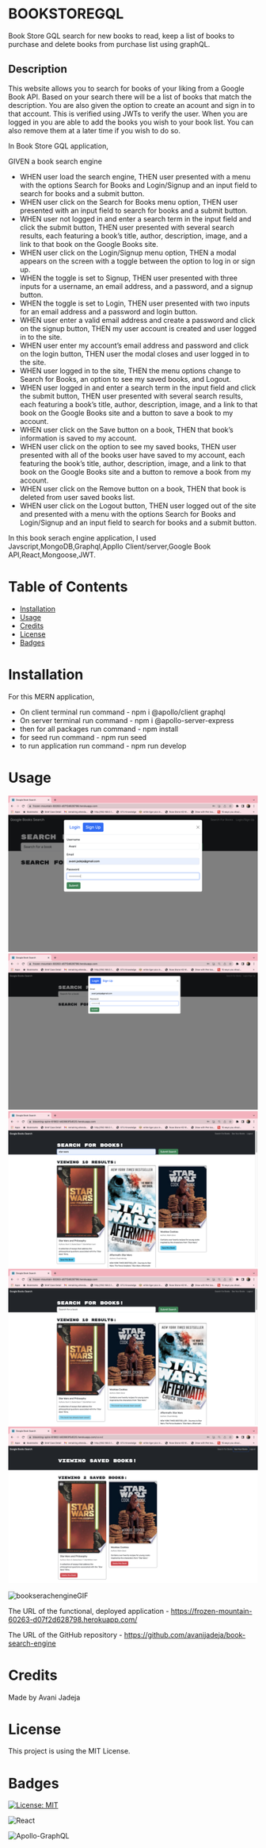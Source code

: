 # BOOKSTOREGQL

Book Store GQL search for new books to read, keep a list of books to purchase and delete books from purchase list using graphQL.

## Description

This website allows you to search for books of your liking from a Google Book API. Based on your search there will be a list of books that match the description. You are also given the option to create an acount and sign in to that account. This is verified using JWTs to verify the user. When you are logged in you are able to add the books you wish to your book list. You can also remove them at a later time if you wish to do so.

In Book Store GQL application,

GIVEN a book search engine

- WHEN user load the search engine,
  THEN user presented with a menu with the options Search for Books and Login/Signup and an input field to search for books and a submit button.
- WHEN user click on the Search for Books menu option,
  THEN user presented with an input field to search for books and a submit button.
- WHEN user not logged in and enter a search term in the input field and click the submit button,
  THEN user presented with several search results, each featuring a book’s title, author, description, image, and a link to that book on the Google Books site.
- WHEN user click on the Login/Signup menu option,
  THEN a modal appears on the screen with a toggle between the option to log in or sign up.
- WHEN the toggle is set to Signup,
  THEN user presented with three inputs for a username, an email address, and a password, and a signup button.
- WHEN the toggle is set to Login,
  THEN user presented with two inputs for an email address and a password and login button.
- WHEN user enter a valid email address and create a password and click on the signup button,
  THEN my user account is created and user logged in to the site.
- WHEN user enter my account’s email address and password and click on the login button,
  THEN user the modal closes and user logged in to the site.
- WHEN user logged in to the site,
  THEN the menu options change to Search for Books, an option to see my saved books, and Logout.
- WHEN user logged in and enter a search term in the input field and click the submit button,
  THEN user presented with several search results, each featuring a book’s title, author, description, image, and a link to that book on the Google Books site and a button to save a book to my account.
- WHEN user click on the Save button on a book,
  THEN that book’s information is saved to my account.
- WHEN user click on the option to see my saved books,
  THEN user presented with all of the books user have saved to my account, each featuring the book’s title, author, description, image, and a link to that book on the Google Books site and a button to remove a book from my account.
- WHEN user click on the Remove button on a book,
  THEN that book is deleted from user saved books list.
- WHEN user click on the Logout button,
  THEN user logged out of the site and presented with a menu with the options Search for Books and Login/Signup and an input field to search for books and a submit button.

In this book serach engine application, I used Javscript,MongoDB,Graphql,Appllo Client/server,Google Book API,React,Mongoose,JWT.

# Table of Contents

- [Installation](#installation)
- [Usage](#usage)
- [Credits](#credits)
- [License](#license)
- [Badges](#badges)

# Installation

For this MERN application,

- On client terminal run command - npm i @apollo/client graphql
- On server terminal run command - npm i @apollo-server-express
- then for all packages run command - npm install
- for seed run command - npm run seed
- to run application run command - npm run develop

# Usage

![signUp](./client/src/assets/images/signup.png)
![login](./client/src/assets/images/login.png)
![bookSearch](./client/src/assets/images/serachBook.png)
![bookSave](./client/src/assets/images/bookSave.png)
![seeBook](./client/src/assets/images/seeYourBook.png)

![bookserachengineGIF](./client/src/assets/images/book-serach-engine.gif)

The URL of the functional, deployed application - https://frozen-mountain-60263-d07f2d628798.herokuapp.com/

The URL of the GitHub repository - https://github.com/avanijadeja/book-search-engine

# Credits

Made by Avani Jadeja

# License

This project is using the MIT License.

# Badges

[![License: MIT](https://img.shields.io/badge/License-MIT-yellow.svg)](https://opensource.org/licenses/MIT)

![React](https://img.shields.io/badge/react-%2320232a.svg?style=for-the-badge&logo=react&logoColor=%2361DAFB)

![Apollo-GraphQL](https://img.shields.io/badge/-ApolloGraphQL-311C87?style=for-the-badge&logo=apollo-graphql)
